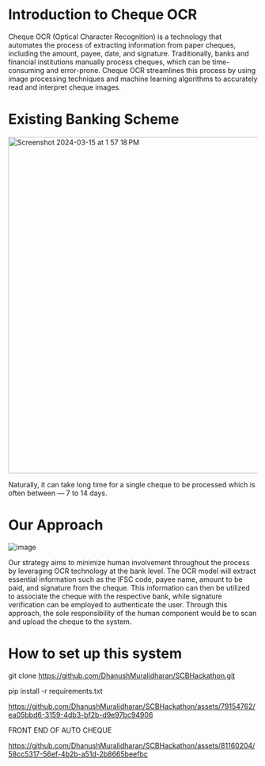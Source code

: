 # Introduction to Cheque OCR

Cheque OCR (Optical Character Recognition) is a technology that automates the process of extracting information from paper cheques, including the amount, payee, date, and signature. Traditionally, banks and financial institutions manually process cheques, which can be time-consuming and error-prone. Cheque OCR streamlines this process by using image processing techniques and machine learning algorithms to accurately read and interpret cheque images.

# Existing Banking Scheme
<img width="678" alt="Screenshot 2024-03-15 at 1 57 18 PM" src="https://github.com/DhanushMuralidharan/SCBHackathon/assets/79154762/912d417c-25a8-48b7-a563-f05029cf42ac">

Naturally, it can take long time for a single cheque to be processed which is often between — 7 to 14 days.

# Our Approach
![image](https://github.com/DhanushMuralidharan/SCBHackathon/assets/79152978/48efcc43-9018-40de-9e20-aa2fb1823ff9)

Our strategy aims to minimize human involvement throughout the process by leveraging OCR technology at the bank level. The OCR model will extract essential information such as the IFSC code, payee name, amount to be paid, and signature from the cheque. This information can then be utilized to associate the cheque with the respective bank, while signature verification can be employed to authenticate the user. Through this approach, the sole responsibility of the human component would be to scan and upload the cheque to the system.

# How to set up this system

git clone https://github.com/DhanushMuralidharan/SCBHackathon.git

pip install -r requirements.txt

https://github.com/DhanushMuralidharan/SCBHackathon/assets/79154762/ea05bbd6-3159-4db3-bf2b-d9e97bc94906




FRONT END OF AUTO CHEQUE

https://github.com/DhanushMuralidharan/SCBHackathon/assets/81160204/58cc5317-56ef-4b2b-a51d-2b8665beefbc



